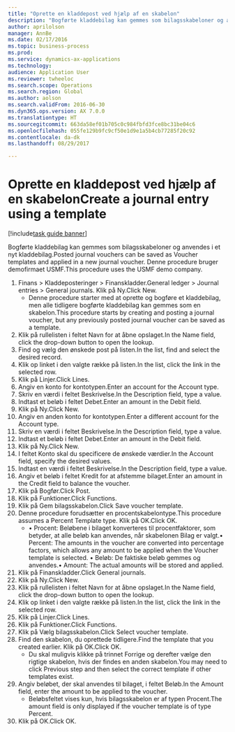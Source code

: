 ```yaml
--- 
title: "Oprette en kladdepost ved hjælp af en skabelon"
description: "Bogførte kladdebilag kan gemmes som bilagsskabeloner og anvendes i et nyt kladdebilag."
author: aprilolson
manager: AnnBe
ms.date: 02/17/2016
ms.topic: business-process
ms.prod: 
ms.service: dynamics-ax-applications
ms.technology: 
audience: Application User
ms.reviewer: twheeloc
ms.search.scope: Operations
ms.search.region: Global
ms.author: aolson
ms.search.validFrom: 2016-06-30
ms.dyn365.ops.version: AX 7.0.0
ms.translationtype: HT
ms.sourcegitcommit: 663da58ef01b705c0c984fbfd3fce8bc31be04c6
ms.openlocfilehash: 055fe129b9fc9cf50e1d9e1a5b4cb77285f20c92
ms.contentlocale: da-dk
ms.lasthandoff: 08/29/2017

---
```

# <a name="create-a-journal-entry-using-a-template"></a><span data-ttu-id="2fb00-103">Oprette en kladdepost ved hjælp af en skabelon</span><span class="sxs-lookup"><span data-stu-id="2fb00-103">Create a journal entry using a template</span></span>

[!include[task guide banner](../../includes/task-guide-banner.md)]

<span data-ttu-id="2fb00-104">Bogførte kladdebilag kan gemmes som bilagsskabeloner og anvendes i et nyt kladdebilag.</span><span class="sxs-lookup"><span data-stu-id="2fb00-104">Posted journal vouchers can be saved as Voucher templates and applied in a new journal voucher.</span></span> <span data-ttu-id="2fb00-105">Denne procedure bruger demofirmaet USMF.</span><span class="sxs-lookup"><span data-stu-id="2fb00-105">This procedure uses the USMF demo company.</span></span>

1. <span data-ttu-id="2fb00-106">Finans > Kladdeposteringer > Finanskladder.</span><span class="sxs-lookup"><span data-stu-id="2fb00-106">General ledger > Journal entries > General journals.</span></span> <span data-ttu-id="2fb00-107">Klik på Ny.</span><span class="sxs-lookup"><span data-stu-id="2fb00-107">Click New.</span></span>
    * <span data-ttu-id="2fb00-108">Denne procedure starter med at oprette og bogføre et kladdebilag, men alle tidligere bogførte kladdebilag kan gemmes som en skabelon.</span><span class="sxs-lookup"><span data-stu-id="2fb00-108">This procedure starts by creating and posting a journal voucher, but any previously posted journal voucher can be saved as a template.</span></span>  
2. <span data-ttu-id="2fb00-109">Klik på rullelisten i feltet Navn for at åbne opslaget.</span><span class="sxs-lookup"><span data-stu-id="2fb00-109">In the Name field, click the drop-down button to open the lookup.</span></span>
3. <span data-ttu-id="2fb00-110">Find og vælg den ønskede post på listen.</span><span class="sxs-lookup"><span data-stu-id="2fb00-110">In the list, find and select the desired record.</span></span>
4. <span data-ttu-id="2fb00-111">Klik op linket i den valgte række på listen.</span><span class="sxs-lookup"><span data-stu-id="2fb00-111">In the list, click the link in the selected row.</span></span>
5. <span data-ttu-id="2fb00-112">Klik på Linjer.</span><span class="sxs-lookup"><span data-stu-id="2fb00-112">Click Lines.</span></span>
6. <span data-ttu-id="2fb00-113">Angiv en konto for kontotypen.</span><span class="sxs-lookup"><span data-stu-id="2fb00-113">Enter an account for the Account type.</span></span>
7. <span data-ttu-id="2fb00-114">Skriv en værdi i feltet Beskrivelse.</span><span class="sxs-lookup"><span data-stu-id="2fb00-114">In the Description field, type a value.</span></span>
8. <span data-ttu-id="2fb00-115">Indtast et beløb i feltet Debet.</span><span class="sxs-lookup"><span data-stu-id="2fb00-115">Enter an amount in the Debit field.</span></span>
9. <span data-ttu-id="2fb00-116">Klik på Ny.</span><span class="sxs-lookup"><span data-stu-id="2fb00-116">Click New.</span></span>
10. <span data-ttu-id="2fb00-117">Angiv en anden konto for kontotypen.</span><span class="sxs-lookup"><span data-stu-id="2fb00-117">Enter a different account for the Account type.</span></span>
11. <span data-ttu-id="2fb00-118">Skriv en værdi i feltet Beskrivelse.</span><span class="sxs-lookup"><span data-stu-id="2fb00-118">In the Description field, type a value.</span></span>
12. <span data-ttu-id="2fb00-119">Indtast et beløb i feltet Debet.</span><span class="sxs-lookup"><span data-stu-id="2fb00-119">Enter an amount in the Debit field.</span></span>
13. <span data-ttu-id="2fb00-120">Klik på Ny.</span><span class="sxs-lookup"><span data-stu-id="2fb00-120">Click New.</span></span>
14. <span data-ttu-id="2fb00-121">I feltet Konto skal du specificere de ønskede værdier.</span><span class="sxs-lookup"><span data-stu-id="2fb00-121">In the Account field, specify the desired values.</span></span>
15. <span data-ttu-id="2fb00-122">Indtast en værdi i feltet Beskrivelse.</span><span class="sxs-lookup"><span data-stu-id="2fb00-122">In the Description field, type a value.</span></span>
16. <span data-ttu-id="2fb00-123">Angiv et beløb i feltet Kredit for at afstemme bilaget.</span><span class="sxs-lookup"><span data-stu-id="2fb00-123">Enter an amount in the Credit field to balance the voucher.</span></span>
17. <span data-ttu-id="2fb00-124">Klik på Bogfør.</span><span class="sxs-lookup"><span data-stu-id="2fb00-124">Click Post.</span></span>
18. <span data-ttu-id="2fb00-125">Klik på Funktioner.</span><span class="sxs-lookup"><span data-stu-id="2fb00-125">Click Functions.</span></span>
19. <span data-ttu-id="2fb00-126">Klik på Gem bilagsskabelon.</span><span class="sxs-lookup"><span data-stu-id="2fb00-126">Click Save voucher template.</span></span>
20. <span data-ttu-id="2fb00-127">Denne procedure forudsætter en procentskabelontype.</span><span class="sxs-lookup"><span data-stu-id="2fb00-127">This procedure assumes a Percent Template type.</span></span> <span data-ttu-id="2fb00-128">Klik på OK.</span><span class="sxs-lookup"><span data-stu-id="2fb00-128">Click OK.</span></span>
    * <span data-ttu-id="2fb00-129">• Procent: Beløbene i bilaget konverteres til procentfaktorer, som betyder, at alle beløb kan anvendes, når skabelonen Bilag er valgt.</span><span class="sxs-lookup"><span data-stu-id="2fb00-129">• Percent: The amounts in the voucher are converted into percentage factors, which allows any amount to be applied when the Voucher template is selected.</span></span>  <span data-ttu-id="2fb00-130">• Beløb: De faktiske beløb gemmes og anvendes.</span><span class="sxs-lookup"><span data-stu-id="2fb00-130">• Amount: The actual amounts will be stored and applied.</span></span>  
21. <span data-ttu-id="2fb00-131">Klik på Finanskladder.</span><span class="sxs-lookup"><span data-stu-id="2fb00-131">Click General journals.</span></span>
22. <span data-ttu-id="2fb00-132">Klik på Ny.</span><span class="sxs-lookup"><span data-stu-id="2fb00-132">Click New.</span></span>
23. <span data-ttu-id="2fb00-133">Klik på rullelisten i feltet Navn for at åbne opslaget.</span><span class="sxs-lookup"><span data-stu-id="2fb00-133">In the Name field, click the drop-down button to open the lookup.</span></span>
24. <span data-ttu-id="2fb00-134">Klik op linket i den valgte række på listen.</span><span class="sxs-lookup"><span data-stu-id="2fb00-134">In the list, click the link in the selected row.</span></span>
25. <span data-ttu-id="2fb00-135">Klik på Linjer.</span><span class="sxs-lookup"><span data-stu-id="2fb00-135">Click Lines.</span></span>
26. <span data-ttu-id="2fb00-136">Klik på Funktioner.</span><span class="sxs-lookup"><span data-stu-id="2fb00-136">Click Functions.</span></span>
27. <span data-ttu-id="2fb00-137">Klik på Vælg bilagsskabelon.</span><span class="sxs-lookup"><span data-stu-id="2fb00-137">Click Select voucher template.</span></span>
28. <span data-ttu-id="2fb00-138">Find den skabelon, du oprettede tidligere.</span><span class="sxs-lookup"><span data-stu-id="2fb00-138">Find the template that you created earlier.</span></span> <span data-ttu-id="2fb00-139">Klik på OK.</span><span class="sxs-lookup"><span data-stu-id="2fb00-139">Click OK.</span></span>
    * <span data-ttu-id="2fb00-140">Du skal muligvis klikke på trinnet Forrige og derefter vælge den rigtige skabelon, hvis der findes en anden skabelon.</span><span class="sxs-lookup"><span data-stu-id="2fb00-140">You may need to click Previous step and then select the correct template if other templates exist.</span></span>  
29. <span data-ttu-id="2fb00-141">Angiv beløbet, der skal anvendes til bilaget, i feltet Beløb.</span><span class="sxs-lookup"><span data-stu-id="2fb00-141">In the Amount field, enter the amount to be applied to the voucher.</span></span>
    * <span data-ttu-id="2fb00-142">Beløbsfeltet vises kun, hvis bilagsskabelon er af typen Procent.</span><span class="sxs-lookup"><span data-stu-id="2fb00-142">The amount field is only displayed if the voucher template is of type Percent.</span></span>  
30. <span data-ttu-id="2fb00-143">Klik på OK.</span><span class="sxs-lookup"><span data-stu-id="2fb00-143">Click OK.</span></span>


